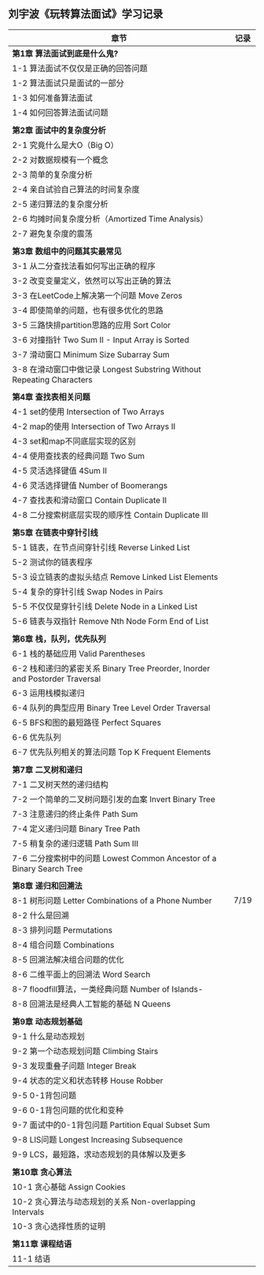 ## 刘宇波《玩转算法面试》学习记录

| 章节                                                         | 记录 |
| ------------------------------------------------------------ | ---- |
| **第1章 算法面试到底是什么鬼?**                              |      |
| 1-1 算法面试不仅仅是正确的回答问题                           |      |
| 1-2 算法面试只是面试的一部分                                 |      |
| 1-3 如何准备算法面试                                         |      |
| 1-4 如何回答算法面试问题                                     |      |
|                                                              |      |
| **第2章 面试中的复杂度分析**                                 |      |
| 2-1 究竟什么是大O（Big O）                                   |      |
| 2-2 对数据规模有一个概念                                     |      |
| 2-3 简单的复杂度分析                                         |      |
| 2-4 亲自试验自己算法的时间复杂度                             |      |
| 2-5 递归算法的复杂度分析                                     |      |
| 2-6 均摊时间复杂度分析（Amortized Time Analysis）            |      |
| 2-7 避免复杂度的震荡                                         |      |
|                                                              |      |
| **第3章 数组中的问题其实最常见**                             |      |
| 3-1 从二分查找法看如何写出正确的程序                         |      |
| 3-2 改变变量定义，依然可以写出正确的算法                     |      |
| 3-3 在LeetCode上解决第一个问题 Move Zeros                    |      |
| 3-4 即使简单的问题，也有很多优化的思路                       |      |
| 3-5 三路快排partition思路的应用 Sort Color                   |      |
| 3-6 对撞指针 Two Sum II - Input Array is Sorted              |      |
| 3-7 滑动窗口 Minimum Size Subarray Sum                       |      |
| 3-8 在滑动窗口中做记录 Longest Substring Without Repeating Characters |      |
|                                                              |      |
| **第4章 查找表相关问题**                                     |      |
| 4-1 set的使用 Intersection of Two Arrays                     |      |
| 4-2 map的使用 Intersection of Two Arrays II                  |      |
| 4-3 set和map不同底层实现的区别                               |      |
| 4-4 使用查找表的经典问题 Two Sum                             |      |
| 4-5 灵活选择键值 4Sum II                                     |      |
| 4-6 灵活选择键值 Number of Boomerangs                        |      |
| 4-7 查找表和滑动窗口 Contain Duplicate II                    |      |
| 4-8 二分搜索树底层实现的顺序性 Contain Duplicate III         |      |
|                                                              |      |
| **第5章 在链表中穿针引线**                                   |      |
| 5-1 链表，在节点间穿针引线 Reverse Linked List               |      |
| 5-2 测试你的链表程序                                         |      |
| 5-3 设立链表的虚拟头结点 Remove Linked List Elements         |      |
| 5-4 复杂的穿针引线 Swap Nodes in Pairs                       |      |
| 5-5 不仅仅是穿针引线 Delete Node in a Linked List            |      |
| 5-6 链表与双指针 Remove Nth Node Form End of List            |      |
|                                                              |      |
| **第6章 栈，队列，优先队列**                                 |      |
| 6-1 栈的基础应用 Valid Parentheses                           |      |
| 6-2 栈和递归的紧密关系 Binary Tree Preorder, Inorder and Postorder Traversal |      |
| 6-3 运用栈模拟递归                                           |      |
| 6-4 队列的典型应用 Binary Tree Level Order Traversal         |      |
| 6-5 BFS和图的最短路径 Perfect Squares                        |      |
| 6-6 优先队列                                                 |      |
| 6-7 优先队列相关的算法问题 Top K Frequent Elements           |      |
|                                                              |      |
| **第7章 二叉树和递归**                                       |      |
| 7-1 二叉树天然的递归结构                                     |      |
| 7-2 一个简单的二叉树问题引发的血案 Invert Binary Tree        |      |
| 7-3 注意递归的终止条件 Path Sum                              |      |
| 7-4 定义递归问题 Binary Tree Path                            |      |
| 7-5 稍复杂的递归逻辑 Path Sum III                            |      |
| 7-6 二分搜索树中的问题 Lowest Common Ancestor of a Binary Search Tree |      |
|                                                              |      |
| **第8章 递归和回溯法**                                       |      |
| 8-1 树形问题 Letter Combinations of a Phone Number           | 7/19 |
| 8-2 什么是回溯                                               |      |
| 8-3 排列问题 Permutations                                    |      |
| 8-4 组合问题 Combinations                                    |      |
| 8-5 回溯法解决组合问题的优化                                 |      |
| 8-6 二维平面上的回溯法 Word Search                           |      |
| 8-7 floodfill算法，一类经典问题 Number of Islands-           |      |
| 8-8 回溯法是经典人工智能的基础 N Queens                      |      |
|                                                              |      |
| **第9章 动态规划基础**                                       |      |
| 9-1 什么是动态规划                                           |      |
| 9-2 第一个动态规划问题 Climbing Stairs                       |      |
| 9-3 发现重叠子问题 Integer Break                             |      |
| 9-4 状态的定义和状态转移 House Robber                        |      |
| 9-5 0-1背包问题                                              |      |
| 9-6 0-1背包问题的优化和变种                                  |      |
| 9-7 面试中的0-1背包问题 Partition Equal Subset Sum           |      |
| 9-8 LIS问题 Longest Increasing Subsequence                   |      |
| 9-9 LCS，最短路，求动态规划的具体解以及更多                  |      |
|                                                              |      |
| **第10章 贪心算法**                                          |      |
| 10-1 贪心基础 Assign Cookies                                 |      |
| 10-2 贪心算法与动态规划的关系 Non-overlapping Intervals      |      |
| 10-3 贪心选择性质的证明                                      |      |
|                                                              |      |
| **第11章 课程结语**                                          |      |
| 11-1 结语                                                    |      |